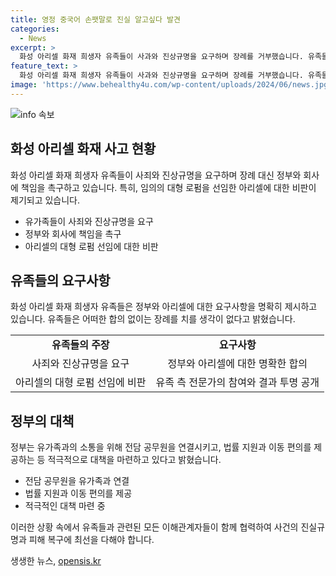```yaml
---
title: 영정 중국어 손팻말로 진실 알고싶다 발견 
categories:
  - News
excerpt: >
  화성 아리셀 화재 희생자 유족들이 사과와 진상규명을 요구하며 장례를 거부했습니다. 유족들은 분향소 앞에서 진실된 사죄를 요구하며 아리셀 측의 사과보다는 진상 조사에 집중해야 한다고 강조했습니다. 또한 정부와 아리셀이 유족 대표를 통해 소통하고 진상 조사를 투명하게 공개할 것을 요구했습니다. 지금까지도 합동분향소에는 영정사진이 걸리지 않은 채 조문객들이 오가고 있습니다.
feature_text: >
  화성 아리셀 화재 희생자 유족들이 사과와 진상규명을 요구하며 장례를 거부했습니다. 유족들은 분향소 앞에서 진실된 사죄를 요구하며 아리셀 측의 사과보다는 진상 조사에 집중해야 한다고 강조했습니다. 또한 정부와 아리셀이 유족 대표를 통해 소통하고 진상 조사를 투명하게 공개할 것을 요구했습니다. 지금까지도 합동분향소에는 영정사진이 걸리지 않은 채 조문객들이 오가고 있습니다.
image: 'https://www.behealthy4u.com/wp-content/uploads/2024/06/news.jpg'
---
```


<p><img src="https://www.behealthy4u.com/wp-content/uploads/2024/06/news.jpg" alt="info 속보" /></p>

<h2 data-ke-size="size26">화성 아리셀 화재 사고 현황</h2>

<p data-ke-size="size16">화성 아리셀 화재 희생자 유족들이 사죄와 진상규명을 요구하며 장례 대신 정부와 회사에 책임을 촉구하고 있습니다. 특히, 임의의 대형 로펌을 선임한 아리셀에 대한 비판이 제기되고 있습니다.</p>

<ul>
  <li>유가족들이 사죄와 진상규명을 요구</li>
  <li>정부와 회사에 책임을 촉구</li>
  <li>아리셀의 대형 로펌 선임에 대한 비판</li>
</ul>

<h2 data-ke-size="size26">유족들의 요구사항</h2>

<p data-ke-size="size16">화성 아리셀 화재 희생자 유족들은 정부와 아리셀에 대한 요구사항을 명확히 제시하고 있습니다. 유족들은 어떠한 합의 없이는 장례를 치를 생각이 없다고 밝혔습니다.</p>

<table>
  <tr>
    <td style="text-align: center; height: 17px;"><b>유족들의 주장</b></td>
    <td style="text-align: center; height: 17px;"><b>요구사항</b></td>
  </tr>
  <tr>
    <td style="text-align: center; height: 17px;">사죄와 진상규명을 요구</td>
    <td style="text-align: center; height: 17px;">정부와 아리셀에 대한 명확한 합의</td>
  </tr>
  <tr>
    <td style="text-align: center; height: 17px;">아리셀의 대형 로펌 선임에 비판</td>
    <td style="text-align: center; height: 17px;">유족 측 전문가의 참여와 결과 투명 공개</td>
  </tr>
</table>

<h2 data-ke-size="size26">정부의 대책</h2>

<p data-ke-size="size16">정부는 유가족과의 소통을 위해 전담 공무원을 연결시키고, 법률 지원과 이동 편의를 제공하는 등 적극적으로 대책을 마련하고 있다고 밝혔습니다.</p>

<ul>
  <li>전담 공무원을 유가족과 연결</li>
  <li>법률 지원과 이동 편의를 제공</li>
  <li>적극적인 대책 마련 중</li>
</ul>

<p data-ke-size="size16">이러한 상황 속에서 유족들과 관련된 모든 이해관계자들이 함께 협력하여 사건의 진실규명과 피해 복구에 최선을 다해야 합니다.</p>
생생한 뉴스, <a href="https://opensis.kr" rel="dofollow">opensis.kr</a>



